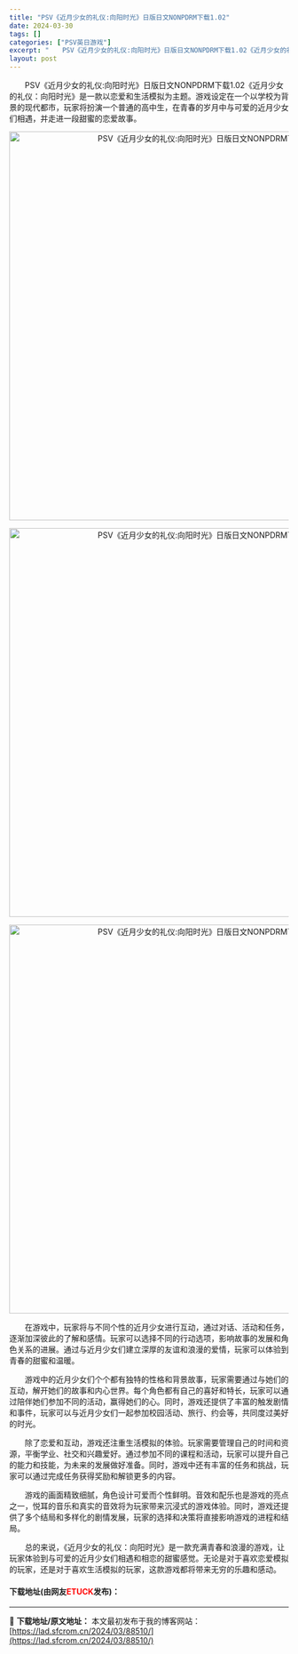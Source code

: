 ```yaml
---
title: "PSV《近月少女的礼仪:向阳时光》日版日文NONPDRM下载1.02"
date: 2024-03-30
tags: []
categories: ["PSV英日游戏"]
excerpt: "　　PSV《近月少女的礼仪:向阳时光》日版日文NONPDRM下载1.02《近月少女的礼仪：向阳时光》是一款以恋爱和生活模拟为主题。游戏设定在一个以学校为背景的现代都市，玩家将扮演一个普通的高中生，在青春的岁月中与可爱的近月少女们相遇，并走进一段甜蜜的恋爱故事。 　　在游戏中，玩家将与不同个性的近月少&hellip;"
layout: post
---
```


 <p>　　PSV《近月少女的礼仪:向阳时光》日版日文NONPDRM下载1.02《近月少女的礼仪：向阳时光》是一款以恋爱和生活模拟为主题。游戏设定在一个以学校为背景的现代都市，玩家将扮演一个普通的高中生，在青春的岁月中与可爱的近月少女们相遇，并走进一段甜蜜的恋爱故事。</p> <p align="center"><img align="" border="0" src="https://lad.sfcrom.cn/wp-content/uploads/2024/03/20240330_6607805186116.webp" width="700" alt="PSV《近月少女的礼仪:向阳时光》日版日文NONPDRM下载1.02" /></p> <p align="center"><img align="" border="0" src="https://lad.sfcrom.cn/wp-content/uploads/2024/03/20240330_66078052113d7.webp" width="700" alt="PSV《近月少女的礼仪:向阳时光》日版日文NONPDRM下载1.02" /></p> <p align="center"><img align="" border="0" src="https://lad.sfcrom.cn/wp-content/uploads/2024/03/20240330_660780528e542.webp" width="700" alt="PSV《近月少女的礼仪:向阳时光》日版日文NONPDRM下载1.02" /></p> <p>　　在游戏中，玩家将与不同个性的近月少女进行互动，通过对话、活动和任务，逐渐加深彼此的了解和感情。玩家可以选择不同的行动选项，影响故事的发展和角色关系的进展。通过与近月少女们建立深厚的友谊和浪漫的爱情，玩家可以体验到青春的甜蜜和温暖。</p> <p>　　游戏中的近月少女们个个都有独特的性格和背景故事，玩家需要通过与她们的互动，解开她们的故事和内心世界。每个角色都有自己的喜好和特长，玩家可以通过陪伴她们参加不同的活动，赢得她们的心。同时，游戏还提供了丰富的触发剧情和事件，玩家可以与近月少女们一起参加校园活动、旅行、约会等，共同度过美好的时光。</p> <p>　　除了恋爱和互动，游戏还注重生活模拟的体验。玩家需要管理自己的时间和资源，平衡学业、社交和兴趣爱好。通过参加不同的课程和活动，玩家可以提升自己的能力和技能，为未来的发展做好准备。同时，游戏中还有丰富的任务和挑战，玩家可以通过完成任务获得奖励和解锁更多的内容。</p> <p>　　游戏的画面精致细腻，角色设计可爱而个性鲜明。音效和配乐也是游戏的亮点之一，悦耳的音乐和真实的音效将为玩家带来沉浸式的游戏体验。同时，游戏还提供了多个结局和多样化的剧情发展，玩家的选择和决策将直接影响游戏的进程和结局。</p> <p>　　总的来说，《近月少女的礼仪：向阳时光》是一款充满青春和浪漫的游戏，让玩家体验到与可爱的近月少女们相遇和相恋的甜蜜感觉。无论是对于喜欢恋爱模拟的玩家，还是对于喜欢生活模拟的玩家，这款游戏都将带来无穷的乐趣和感动。</p> <p><h4>下载地址(由网友<font color="red">ETUCK</font>发布)：</h4></p> 

---
📖 **下载地址/原文地址：** 本文最初发布于我的博客网站：[https://lad.sfcrom.cn/2024/03/88510/](https://lad.sfcrom.cn/2024/03/88510/)

